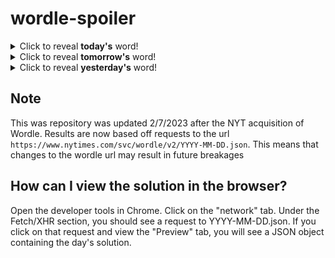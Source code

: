 # wordle-spoiler

<details>
  <summary>Click to reveal <b>today's</b> word!</summary>
  <br>
  <b> credo </b>
</details>

<details>
  <summary>Click to reveal <b>tomorrow's</b> word!</summary>
  <br>
  <b> glove </b>
</details>

<details>
  <summary>Click to reveal <b>yesterday's</b> word!</summary>
  <br>
  <b> yacht </b>
</details>

## Note
This was repository was updated 2/7/2023 after the NYT acquisition of Wordle. Results are now based off requests to the url `https://www.nytimes.com/svc/wordle/v2/YYYY-MM-DD.json`. This means that changes to the wordle url may result in future breakages

## How can I view the solution in the browser?
Open the developer tools in Chrome. Click on the "network" tab. Under the Fetch/XHR section, you should see a request to YYYY-MM-DD.json. If you click on that request and view the "Preview" tab, you will see a JSON object containing the day's solution.